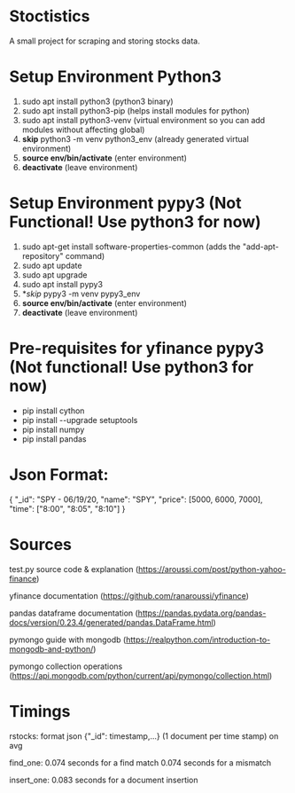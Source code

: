 # Stoctistics
A small project for scraping and storing stocks data.

Setup Environment Python3
=======
1) sudo apt install python3	(python3 binary)
2) sudo apt install python3-pip		(helps install modules for python)
3) sudo apt install python3-venv (virtual environment so you can add modules without affecting global)
4) **skip** python3 -m venv python3_env (already generated virtual environment)
5) **source env/bin/activate** (enter environment)
6) **deactivate** (leave environment)


Setup Environment pypy3 (Not Functional! Use python3 for now)
=======
1) sudo apt-get install software-properties-common 	(adds the "add-apt-repository" command)
2) sudo apt update
3) sudo apt upgrade
4) sudo apt install pypy3
5) **skip* pypy3 -m venv pypy3_env
6) **source env/bin/activate** (enter environment)
7) **deactivate** (leave environment)


Pre-requisites for yfinance pypy3 (Not functional! Use python3 for now)
=======
- pip install cython
- pip install --upgrade setuptools
- pip install numpy
- pip install pandas


Json Format:
=======

{
"_id": "SPY - 06/19/20,
"name": "SPY",
"price": [5000, 6000, 7000],
"time": ["8:00", "8:05", "8:10"]
}



Sources
=======
test.py source code & explanation 
(https://aroussi.com/post/python-yahoo-finance)


yfinance documentation 
(https://github.com/ranaroussi/yfinance)


pandas dataframe documentation
(https://pandas.pydata.org/pandas-docs/version/0.23.4/generated/pandas.DataFrame.html)


pymongo guide with mongodb
(https://realpython.com/introduction-to-mongodb-and-python/)


pymongo collection operations
(https://api.mongodb.com/python/current/api/pymongo/collection.html)




Timings
=======

rstocks: format json {"_id": timestamp,...} (1 document per time stamp)
on avg

find_one:
0.074 seconds for a find match
0.074 seconds for a mismatch

insert_one:
0.083 seconds for a document insertion





